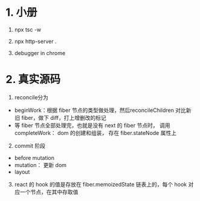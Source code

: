 # 1. 小册

1. npx tsc -w

2. npx http-server .

3. debugger in chrome


# 2. 真实源码

1. reconcile分为
 - beginWork：根据 fiber 节点的类型做处理，然后reconcileChildren 对比新旧 fiber，做下 diff，打上增删改的标记
 - 等 fiber 节点全部处理完，也就是没有 next 的 fiber 节点时， 调用completeWork： dom 的创建和组装， 存在 fiber.stateNode 属性上

2. commit 阶段
- before mutation
- mutation： 更新 dom
- layout

3. react 的 hook 的值是存放在 fiber.memoizedState 链表上的，每个 hook 对应一个节点，在其中存取值